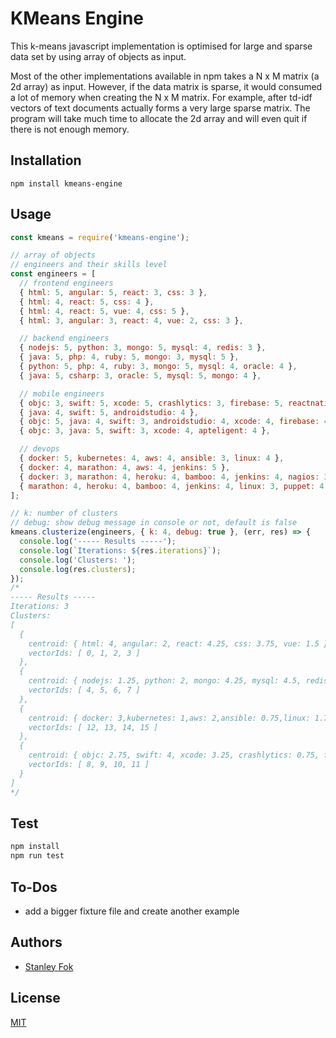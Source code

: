 # KMeans Engine

This k-means javascript implementation is optimised for large and sparse data set by using array of objects as input.

Most of the other implementations available in npm takes a N x M matrix (a 2d array) as input. However, if the data matrix is sparse, it would consumed a lot of memory when creating the N x M matrix. For example, after td-idf vectors of text documents actually forms a very large sparse matrix. The program will take much time to allocate the 2d array and will even quit if there is not enough memory.

## Installation

`npm install kmeans-engine`

## Usage

```js
const kmeans = require('kmeans-engine');

// array of objects
// engineers and their skills level
const engineers = [
  // frontend engineers
  { html: 5, angular: 5, react: 3, css: 3 },
  { html: 4, react: 5, css: 4 },
  { html: 4, react: 5, vue: 4, css: 5 },
  { html: 3, angular: 3, react: 4, vue: 2, css: 3 },

  // backend engineers
  { nodejs: 5, python: 3, mongo: 5, mysql: 4, redis: 3 },
  { java: 5, php: 4, ruby: 5, mongo: 3, mysql: 5 },
  { python: 5, php: 4, ruby: 3, mongo: 5, mysql: 4, oracle: 4 },
  { java: 5, csharp: 3, oracle: 5, mysql: 5, mongo: 4 },

  // mobile engineers
  { objc: 3, swift: 5, xcode: 5, crashlytics: 3, firebase: 5, reactnative: 4 },
  { java: 4, swift: 5, androidstudio: 4 },
  { objc: 5, java: 4, swift: 3, androidstudio: 4, xcode: 4, firebase: 4 },
  { objc: 3, java: 5, swift: 3, xcode: 4, apteligent: 4 },

  // devops
  { docker: 5, kubernetes: 4, aws: 4, ansible: 3, linux: 4 },
  { docker: 4, marathon: 4, aws: 4, jenkins: 5 },
  { docker: 3, marathon: 4, heroku: 4, bamboo: 4, jenkins: 4, nagios: 3 },
  { marathon: 4, heroku: 4, bamboo: 4, jenkins: 4, linux: 3, puppet: 4, nagios: 5 }
];

// k: number of clusters
// debug: show debug message in console or not, default is false
kmeans.clusterize(engineers, { k: 4, debug: true }, (err, res) => {
  console.log('----- Results -----');
  console.log(`Iterations: ${res.iterations}`);
  console.log('Clusters: ');
  console.log(res.clusters);
});
/*
----- Results -----
Iterations: 3
Clusters:
[
  {
    centroid: { html: 4, angular: 2, react: 4.25, css: 3.75, vue: 1.5 },
    vectorIds: [ 0, 1, 2, 3 ]
  },
  {
    centroid: { nodejs: 1.25, python: 2, mongo: 4.25, mysql: 4.5, redis: 0.75, java: 2.5, php: 2, ruby: 2, oracle: 2.25, csharp: 0.75 },
    vectorIds: [ 4, 5, 6, 7 ]
  },
  {
    centroid: { docker: 3,kubernetes: 1,aws: 2,ansible: 0.75,linux: 1.75,marathon: 3,jenkins: 3.25,heroku: 2,bamboo: 2,nagios: 2,puppet: 1 },
    vectorIds: [ 12, 13, 14, 15 ]
  },
  {
    centroid: { objc: 2.75, swift: 4, xcode: 3.25, crashlytics: 0.75, firebase: 2.25, reactnative: 1, java: 3.25, androidstudio: 2, apteligent: 1 },
    vectorIds: [ 8, 9, 10, 11 ]
  }
]
*/
```

## Test

```bash
npm install
npm run test
```

## To-Dos
* add a bigger fixture file and create another example

## Authors

  - [Stanley Fok](https://github.com/stanleyfok)

## License

  [MIT](./LICENSE)
